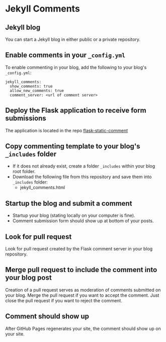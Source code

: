 # Jekyll Comments
## Jekyll blog
You can start a Jekyll blog in either public or a private repository.

## Enable  comments in your `_config.yml`

To enable commenting in your blog, add the following to your blog's `_config.yml`:
```
jekyll_comments:
  show_comments: true
  allow_new_comments: true
  comment_server: <url of comment server>
```

## Deploy the Flask application to receive form submissions

The application is located in the repo [flask-static-comment](https://github.com/vedala/flask-static-comments)

## Copy commenting template to your blog's `_includes` folder

* If it does not already exist, create a folder `_includes` within your blog
  root folder.
* Download the following file from this repository and save them into
  `_includes` folder:
  * jekyll_comments.html

## Startup the blog and submit a comment
* Startup your blog (stating locally on your computer is fine).
* Comment submission form should show up at bottom of your posts.

## Look for pull request

Look for pull request created by the Flask comment server in your blog
repository.

## Merge pull request to include the comment into your blog post

Creation of a pull request serves as moderation of comments submitted on your
blog. Merge the pull request if you want to accept the comment. Just close
the pull request if you want to reject the comment.

## Comment should show up

After GitHub Pages regenerates your site, the comment should show up on
your site.
